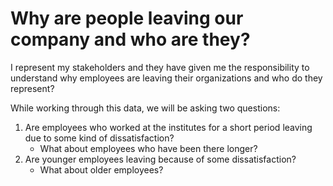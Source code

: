 # Why are people leaving our company and who are they?
I represent my stakeholders and they have given me the responsibility to understand why employees are leaving their organizations and who do they represent?

While working through this data, we will be asking two questions:
1. Are employees who worked at the institutes for a short period leaving due to some kind of dissatisfaction?
    * What about employees who have been there longer?
2. Are younger employees leaving because of some dissatisfaction?
    * What about older employees?
